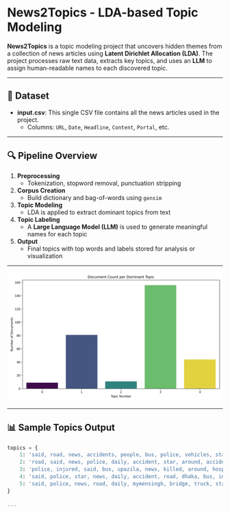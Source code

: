 # News2Topics - LDA-based Topic Modeling

**News2Topics** is a topic modeling project that uncovers hidden themes from a collection of news articles using **Latent Dirichlet Allocation (LDA)**. The project processes raw text data, extracts key topics, and uses an **LLM** to assign human-readable names to each discovered topic.

---

## 📂 Dataset

- **input.csv**: This single CSV file contains all the news articles used in the project.
    - Columns: `URL`, `Date`, `Headline`, `Content`, `Portal`, etc.

---

## 🔍 Pipeline Overview

1. **Preprocessing**
   - Tokenization, stopword removal, punctuation stripping
2. **Corpus Creation**
   - Build dictionary and bag-of-words using `gensim`
3. **Topic Modeling**
   - LDA is applied to extract dominant topics from text
4. **Topic Labeling**
   - A **Large Language Model (LLM)** is used to generate meaningful names for each topic
5. **Output**
   - Final topics with top words and labels stored for analysis or visualization



---
<img src="dominant_topic_distribution.png" alt="Topic Distribution" width="600" />

---

## 📊 Sample Topics Output

```python
topics = { 
    1: 'said, road, news, accidents, people, bus, police, vehicles, star, daily',
    2: 'road, said, news, police, daily, accident, star, around, accidents, also',
    3: 'police, injured, said, bus, upazila, news, killed, around, hospital, people',
    4: 'said, police, star, news, daily, accident, road, dhaka, bus, injured',
    5: 'said, police, news, road, daily, mymensingh, bridge, truck, star, bangladesh',
}

---


